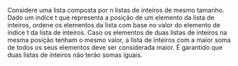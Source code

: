 Considere uma lista composta por n listas de inteiros de mesmo tamanho. Dado um índice  t que representa a posição de um elemento da lista de inteiros, ordene os elementos da lista com base no valor do elemento de índice t da lista de inteiros. Caso os elementos de duas listas de inteiros na mesma posição tenham o mesmo valor, a lista de inteiros com a maior soma de todos os seus elementos deve ser considerada maior. É garantido que duas listas de inteiros não terão somas iguais.
